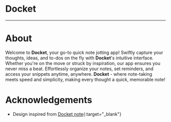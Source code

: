# Docket

---

# About

Welcome to **Docket**, your go-to quick note jotting app! Swiftly capture your thoughts, ideas, 
and to-dos on the fly with **Docket**'s intuitive interface. Whether you're on the move or struck by inspiration, our app ensures you never miss a beat. 
Effortlessly organize your notes, set reminders, and access your snippets anytime, anywhere. 
**Docket** - where note-taking meets speed and simplicity, making every thought a quick, memorable note!

# Acknowledgements
- Design inspired from [Docket note](https://dribbble.com/shots/14037848-Docket-note-Side-menu){:target="_blank"}
